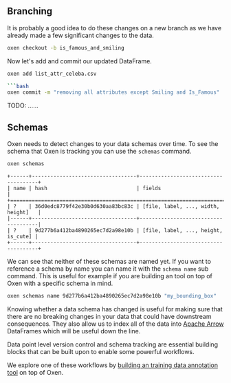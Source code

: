 
## Branching

It is probably a good idea to do these changes on a new branch as we have already made a few significant changes to the data.

```bash
oxen checkout -b is_famous_and_smiling
```

Now let's add and commit our updated DataFrame.

```bash
oxen add list_attr_celeba.csv

```bash
oxen commit -m "removing all attributes except Smiling and Is_Famous"
```

TODO: ......


## Schemas

Oxen needs to detect changes to your data schemas over time. To see the schema that Oxen is tracking you can use the `schemas` command.

```bash
oxen schemas
```

```
+------+----------------------------------+-------------------------------------+
| name | hash                             | fields                              |
+===============================================================================+
| ?    | 36d0edc8779f42e30b0d630aa83bc83c | [file, label, ..., width, height]   |
|------+----------------------------------+-------------------------------------|
| ?    | 9d277b6a412ba4890265ec7d2a98e10b | [file, label, ..., height, is_cute] |
+------+----------------------------------+-------------------------------------+
```

We can see that neither of these schemas are named yet. If you want to reference a schema by name you can name it with the `schema name` sub command. This is useful for example if you are building an tool on top of Oxen with a specific schema in mind.

```bash
oxen schemas name 9d277b6a412ba4890265ec7d2a98e10b "my_bounding_box"
```

Knowing whether a data schema has changed is useful for making sure that there are no breaking changes in your data that could have downstream consequences. They also allow us to index all of the data into [Apache Arrow](https://arrow.apache.org/) DataFrames which will be useful down the line.

Data point level version control and schema tracking are essential building blocks that can be built upon to enable some powerful workflows.

We explore one of these workflows by [building an training data annotation tool](BuildingAnAnnotationTool.md) on top of Oxen.




